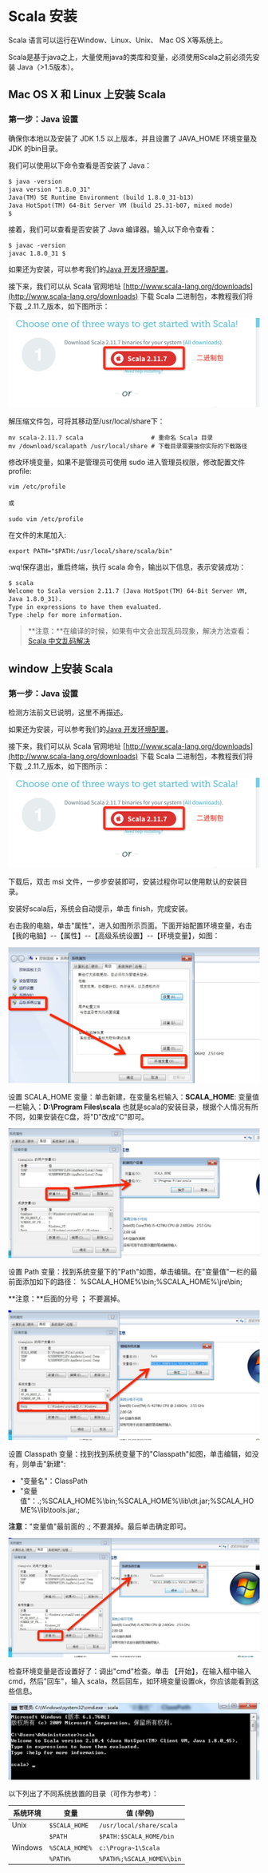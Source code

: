 # Scala 安装

Scala 语言可以运行在Window、Linux、Unix、 Mac OS X等系统上。

Scala是基于java之上，大量使用java的类库和变量，必须使用Scala之前必须先安装 Java（&gt;1.5版本）。

## Mac OS X 和 Linux 上安装 Scala

### 第一步：Java 设置

确保你本地以及安装了 JDK 1.5 以上版本，并且设置了 JAVA_HOME 环境变量及 JDK 的bin目录。

我们可以使用以下命令查看是否安装了 Java：

```
$ java -version
java version "1.8.0_31"
Java(TM) SE Runtime Environment (build 1.8.0_31-b13)
Java HotSpot(TM) 64-Bit Server VM (build 25.31-b07, mixed mode)
$
```

接着，我们可以查看是否安装了 Java 编译器。输入以下命令查看：

```
$ javac -version
javac 1.8.0_31 $
```

如果还为安装，可以参考我们的[Java 开发环境配置](http://www.runoob.com/java/java-environment-setup.html)。

接下来，我们可以从 Scala 官网地址 [http://www.scala-lang.org/downloads](http://www.scala-lang.org/downloads) 下载 Scala 二进制包，本教程我们将下载 _2.11.7_版本，如下图所示：

![](../img/Scala-download.jpg)

解压缩文件包，可将其移动至/usr/local/share下：

```
mv scala-2.11.7 scala                   # 重命名 Scala 目录
mv /download/scalapath /usr/local/share # 下载目录需要按你实际的下载路径
```

修改环境变量，如果不是管理员可使用 sudo 进入管理员权限，修改配置文件profile:

```
vim /etc/profile

或

sudo vim /etc/profile
```

在文件的末尾加入:

```
export PATH="$PATH:/usr/local/share/scala/bin"
```

:wq!保存退出，重启终端，执行 scala 命令，输出以下信息，表示安装成功：

```
$ scala
Welcome to Scala version 2.11.7 (Java HotSpot(TM) 64-Bit Server VM, Java 1.8.0_31).
Type in expressions to have them evaluated.
Type :help for more information.
```

> **注意：**在编译的时候，如果有中文会出现乱码现象，解决方法查看：[Scala 中文乱码解决](http://www.runoob.com/w3cnote/mac-scala-chinese-show.html)

## window 上安装 Scala

### 第一步：Java 设置

检测方法前文已说明，这里不再描述。

如果还为安装，可以参考我们的[Java 开发环境配置](http://www.runoob.com/java/java-environment-setup.html)。

接下来，我们可以从 Scala 官网地址 [http://www.scala-lang.org/downloads](http://www.scala-lang.org/downloads) 下载 Scala 二进制包，本教程我们将下载 _2.11.7_版本，如下图所示：

![](../img/Scala-download.jpg)

下载后，双击 msi 文件，一步步安装即可，安装过程你可以使用默认的安装目录。

安装好scala后，系统会自动提示，单击 finish，完成安装。

右击我的电脑，单击"属性"，进入如图所示页面。下面开始配置环境变量，右击【我的电脑】--【属性】--【高级系统设置】--【环境变量】，如图：

![](../img/scala1.jpg)

设置 SCALA_HOME 变量：单击新建，在变量名栏输入：**SCALA_HOME**: 变量值一栏输入：**D:\Program Files\scala** 也就是scala的安装目录，根据个人情况有所不同，如果安装在C盘，将"D"改成"C"即可。

![](../img/scala2.jpg)

设置 Path 变量：找到系统变量下的"Path"如图，单击编辑。在"变量值"一栏的最前面添加如下的路径： %SCALA_HOME%\bin;%SCALA_HOME%\jre\bin;

**注意：**后面的分号 **；** 不要漏掉。

![](../img/scala3.jpg)

设置 Classpath 变量：找到找到系统变量下的"Classpath"如图，单击编辑，如没有，则单击"新建":

*   "变量名"：ClassPath
*   "变量值"：.;%SCALA_HOME%\bin;%SCALA_HOME%\lib\dt.jar;%SCALA_HOME%\lib\tools.jar.;

**注意：**"变量值"最前面的 .; 不要漏掉。最后单击确定即可。

![](../img/scala4.jpg)

检查环境变量是否设置好了：调出"cmd"检查。单击 【开始】，在输入框中输入cmd，然后"回车"，输入 scala，然后回车，如环境变量设置ok，你应该能看到这些信息。

![](../img/scala5.jpg)

以下列出了不同系统放置的目录（可作为参考）：

| 系统环境 | 变量 | 值 (举例) |
| --- | --- | --- |
| Unix | `$SCALA_HOME` | `/usr/local/share/scala` |
| | `$PATH` | `$PATH:$SCALA_HOME/bin` |
| Windows | `%SCALA_HOME%` | `c:\Progra~1\Scala` |
| | `%PATH%` | `%PATH%;%SCALA_HOME%\bin` |
